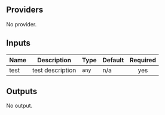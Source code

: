<!-- BEGINNING OF PRE-COMMIT-TERRAFORM DOCS HOOK -->
## Providers

No provider.

## Inputs

| Name | Description | Type | Default | Required |
|------|-------------|------|---------|:-----:|
| test | test description | `any` | n/a | yes |

## Outputs

No output.

<!-- END OF PRE-COMMIT-TERRAFORM DOCS HOOK -->
